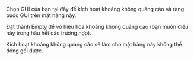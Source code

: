 Chọn GUI của bạn tại đây để kích hoạt khoảng không quảng cáo và ràng buộc GUI trên mặt hàng này.

Đặt thành Empty để vô hiệu hóa khoảng không quảng cáo (bạn muốn điều này trong hầu hết các trường hợp).

Kích hoạt khoảng không quảng cáo sẽ làm cho mặt hàng này không thể đóng gói được.